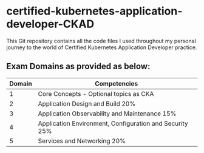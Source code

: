 # certified-kubernetes-application-developer-CKAD
This Git repository contains all the code files I used throughout my personal journey to the world of Certified Kubernetes Application Developer practice.
## Exam Domains as provided as below:

| Domain                 |  Competencies|
| ------------------------------- | ------------- |
|   1                 | Core Concepts - Optional topics as CKA  |
| 2                   |  Application Design and Build 20% |
|  3                   |     Application Observability and Maintenance 15%                    |
|4                      |     Application Environment, Configuration and Security 25%                 |
|  5                     |     Services and Networking 20%                     |
